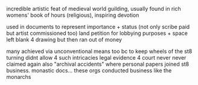 incredible artistic feat of medieval world guilding, usually found in rich womens' book of hours (religious), inspiring devotion

used in documents to represent importance + status (not only scribe paid but artist commissioned too)
		land petition for lobbying purposes + space left blank 4 drawing but then ran out of money

many achieved via unconventional means too bc to keep wheels of the st8 turning didnt allow 4 such intricacies
		legal evidence 4 court never never claimed again also "archival accidents" where personal papers joined st8 business. monastic docs... these orgs conducted business like the monarchs
